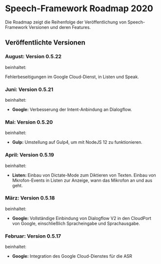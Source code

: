 # Speech-Framework Roadmap 2020

Die Roadmap zeigt die Reihenfolge der Veröffentlichung von Speech-Framework Versionen und deren Features.


## Veröffentlichte Versionen

### August: Version 0.5.22

beinhaltet:

Fehlerbeseitigungen im Google Cloud-Dienst, in Listen und Speak.


### Juni: Version 0.5.21

beinhaltet:

* **Google:** Verbesserung der Intent-Anbindung an Dialogflow.


### Mai: Version 0.5.20

beinhaltet:

* **Gulp:** Umstellung auf Gulp4, um mit NodeJS 12 zu funktionieren.


### April: Version 0.5.19

beinhaltet:

* **Listen:** Einbau von Dictate-Mode zum Diktieren von Texten.
              Einbau von Mkrofon-Events in Listen zur Anzeige, wann das Mikrofon an und aus geht.


### März: Version 0.5.18

beinhaltet:

* **Google:** Vollständige Einbindung von Dialogflow V2 in den CloudPort von Google, einschließlich Spracheingabe und Sprachausgabe.


### Februar: Version 0.5.17

beinhaltet:

* **Google:** Integration des Google Cloud-Dienstes für die ASR
